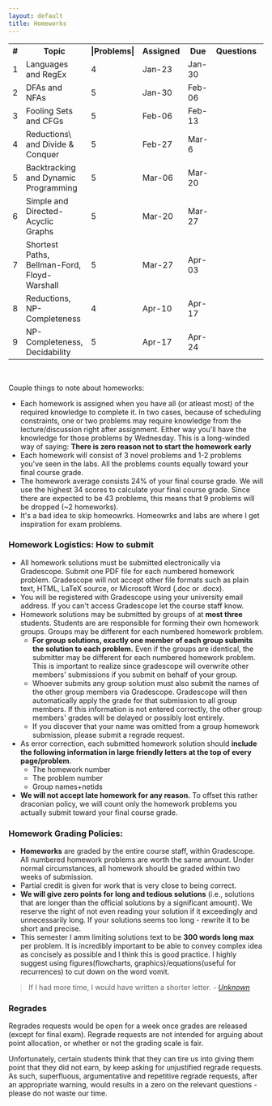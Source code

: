 ```yaml
---
layout: default
title: Homeworks
---
```


<table id="customers">
  <tr>
    <th> # </th>
    <th>Topic</th>
    <th>|Problems|</th>
    <th>Assigned</th>
    <th>Due</th>
    <th>Questions</th>
    <th>Solutions</th>
  </tr>
  <tr>
    <td>1</td>
    <td>Languages and RegEx</td>
    <td>4</td>
    <td> Jan-23 </td>
    <td> Jan-30 </td>
    <td> 
        <!-- <a href="{{ site.base }}/homeworks/test-HW.pdf"
            style="text-decoration: none">
            <img class="homework-icon"
                alt="{{ lecture.title }}"
                title="{{ lecture.title }} Questions"
                src="{{ site.base }}/img/icons/lab_questions.png" />
        </a>  -->
    </td>
    <td> 
        <!-- <a href="{{ site.base }}/homeworks/test-HW-sol.pdf"
            style="text-decoration: none">
            <img class="homework-icon"
                alt="{{ lecture.title }}"
                title="{{ lecture.title }} Solutions"
                src="{{ site.base }}/img/icons/lab_solutions.png" />
        </a>  -->
    </td>
  </tr>
  <tr>
    <td>2</td>
    <td>DFAs and NFAs</td>
    <td>5</td>
    <td> Jan-30 </td>
    <td> Feb-06 </td>
    <td> 
        <!-- <a href="{{ site.base }}/homeworks/test-HW.pdf"
            style="text-decoration: none">
            <img class="homework-icon"
                alt="{{ lecture.title }}"
                title="{{ lecture.title }} Questions"
                src="{{ site.base }}/img/icons/lab_questions.png" />
        </a>  -->
    </td>
    <td> 
        <!-- <a href="{{ site.base }}/homeworks/test-HW-sol.pdf"
            style="text-decoration: none">
            <img class="homework-icon"
                alt="{{ lecture.title }}"
                title="{{ lecture.title }} Solutions"
                src="{{ site.base }}/img/icons/lab_solutions.png" />
        </a>  -->
    </td>
  </tr>
  <tr>
    <td>3</td>
    <td>Fooling Sets and CFGs</td>
    <td>5</td>
    <td> Feb-06 </td>
    <td> Feb-13 </td>
    <td> 
        <!-- <a href="{{ site.base }}/homeworks/test-HW.pdf"
            style="text-decoration: none">
            <img class="homework-icon"
                alt="{{ lecture.title }}"
                title="{{ lecture.title }} Questions"
                src="{{ site.base }}/img/icons/lab_questions.png" />
        </a>  -->
    </td>
    <td> 
        <!-- <a href="{{ site.base }}/homeworks/test-HW-sol.pdf"
            style="text-decoration: none">
            <img class="homework-icon"
                alt="{{ lecture.title }}"
                title="{{ lecture.title }} Solutions"
                src="{{ site.base }}/img/icons/lab_solutions.png" />
        </a>  -->
    </td>
  </tr>  
  <tr>
    <td>4</td>
    <td>Reductions\ and Divide & Conquer</td>
    <td>5</td>
    <td> Feb-27 </td>
    <td> Mar-6 </td>
    <td> 
        <!-- <a href="{{ site.base }}/homeworks/test-HW.pdf"
            style="text-decoration: none">
            <img class="homework-icon"
                alt="{{ lecture.title }}"
                title="{{ lecture.title }} Questions"
                src="{{ site.base }}/img/icons/lab_questions.png" />
        </a>  -->
    </td>
    <td> 
        <!-- <a href="{{ site.base }}/homeworks/test-HW-sol.pdf"
            style="text-decoration: none">
            <img class="homework-icon"
                alt="{{ lecture.title }}"
                title="{{ lecture.title }} Solutions"
                src="{{ site.base }}/img/icons/lab_solutions.png" />
        </a>  -->
    </td>
  </tr>  
  <tr>
    <td>5</td>
    <td>Backtracking and Dynamic Programming</td>
    <td>5</td>
    <td> Mar-06 </td>
    <td> Mar-20 </td>
    <td> 
        <!-- <a href="{{ site.base }}/homeworks/test-HW.pdf"
            style="text-decoration: none">
            <img class="homework-icon"
                alt="{{ lecture.title }}"
                title="{{ lecture.title }} Questions"
                src="{{ site.base }}/img/icons/lab_questions.png" />
        </a>  -->
    </td>
    <td> 
        <!-- <a href="{{ site.base }}/homeworks/test-HW-sol.pdf"
            style="text-decoration: none">
            <img class="homework-icon"
                alt="{{ lecture.title }}"
                title="{{ lecture.title }} Solutions"
                src="{{ site.base }}/img/icons/lab_solutions.png" />
        </a>  -->
    </td>
  </tr>
  <tr>
    <td>6</td>
    <td>Simple and Directed-Acyclic Graphs</td>
    <td>5</td>
    <td> Mar-20 </td>
    <td> Mar-27 </td>
    <td> 
        <!-- <a href="{{ site.base }}/homeworks/test-HW.pdf"
            style="text-decoration: none">
            <img class="homework-icon"
                alt="{{ lecture.title }}"
                title="{{ lecture.title }} Questions"
                src="{{ site.base }}/img/icons/lab_questions.png" />
        </a>  -->
    </td>
    <td> 
        <!-- <a href="{{ site.base }}/homeworks/test-HW-sol.pdf"
            style="text-decoration: none">
            <img class="homework-icon"
                alt="{{ lecture.title }}"
                title="{{ lecture.title }} Solutions"
                src="{{ site.base }}/img/icons/lab_solutions.png" />
        </a>  -->
    </td>
  </tr>      
  <tr>
    <td>7</td>
    <td>Shortest Paths, Bellman-Ford, Floyd-Warshall</td>
    <td>5</td>
    <td> Mar-27 </td>
    <td> Apr-03 </td>
    <td> 
        <!-- <a href="{{ site.base }}/homeworks/test-HW.pdf"
            style="text-decoration: none">
            <img class="homework-icon"
                alt="{{ lecture.title }}"
                title="{{ lecture.title }} Questions"
                src="{{ site.base }}/img/icons/lab_questions.png" />
        </a>  -->
    </td>
    <td> 
        <!-- <a href="{{ site.base }}/homeworks/test-HW-sol.pdf"
            style="text-decoration: none">
            <img class="homework-icon"
                alt="{{ lecture.title }}"
                title="{{ lecture.title }} Solutions"
                src="{{ site.base }}/img/icons/lab_solutions.png" />
        </a>  -->
    </td>
  </tr>
    <tr>
    <td>8</td>
    <td> Reductions, NP-Completeness</td>
    <td>4</td>
    <td> Apr-10 </td>
    <td> Apr-17 </td>
    <td> 
        <!-- <a href="{{ site.base }}/homeworks/test-HW.pdf"
            style="text-decoration: none">
            <img class="homework-icon"
                alt="{{ lecture.title }}"
                title="{{ lecture.title }} Questions"
                src="{{ site.base }}/img/icons/lab_questions.png" />
        </a>  -->
    </td>
    <td> 
        <!-- <a href="{{ site.base }}/homeworks/test-HW-sol.pdf"
            style="text-decoration: none">
            <img class="homework-icon"
                alt="{{ lecture.title }}"
                title="{{ lecture.title }} Solutions"
                src="{{ site.base }}/img/icons/lab_solutions.png" />
        </a>  -->
    </td>
  </tr>     
  <tr>
    <td>9</td>
    <td> NP-Completeness, Decidability</td>
    <td>5</td>
    <td> Apr-17 </td>
    <td> Apr-24 </td>
    <td> 
        <!-- <a href="{{ site.base }}/homeworks/test-HW.pdf"
            style="text-decoration: none">
            <img class="homework-icon"
                alt="{{ lecture.title }}"
                title="{{ lecture.title }} Questions"
                src="{{ site.base }}/img/icons/lab_questions.png" />
        </a>  -->
    </td>
    <td> 
        <!-- <a href="{{ site.base }}/homeworks/test-HW-sol.pdf"
            style="text-decoration: none">
            <img class="homework-icon"
                alt="{{ lecture.title }}"
                title="{{ lecture.title }} Solutions"
                src="{{ site.base }}/img/icons/lab_solutions.png" />
        </a>  -->
    </td>
  </tr>        
</table>

&nbsp;

Couple things to note about homeworks:
- Each homework is assigned when you have all (or atleast most) of the required knowledge to complete it. In two cases, because of scheduling constraints, one or two problems may require knowledge from the lecture/discussion right after assignment. Either way you'll have the knowledge for those problems by Wednesday. This is a long-winded way of saying: **There is zero reason not to start the homework early**
- Each homework will consist of 3 novel problems and 1-2 problems you've seen in the labs. All the problems counts equally toward your final course grade.
- The homework average consists 24% of your final course grade. We will use the highest 34 scores to calculate your final course grade. Since there are expected to be 43 problems, this means that 9 problems will be dropped (~2 homeworks).
- It's a bad idea to skip homeowrks. Homeowrks and labs are where I get inspiration for exam problems. 

### Homework Logistics: How to submit

- All homework solutions must be submitted electronically via Gradescope. Submit one PDF file for each numbered homework problem. Gradescope will not accept other file formats such as plain text, HTML, LaTeX source, or Microsoft Word (.doc or .docx).
- You will be registered with Gradescope using your university email address. If you can't access Gradescope let the course staff know. 
- Homework solutions may be submitted by groups of at **most three** students. Students are are responsible for forming their own homework groups. Groups may be different for each numbered homework problem. 
    - **For group solutions, exactly one member of each group submits the solution to each problem.** Even if the groups are identical, the submitter may be different for each numbered homework problem. This is important to realize since gradescope will overwrite other members' submissions if you submit on behalf of your group.
    - Whoever submits any group solution must also submit the names of the other group members via Gradescope. Gradescope will then automatically apply the grade for that submission to all group members. If this information is not entered correctly, the other group members' grades will be delayed or possibly lost entirely.
    - If you discover that your name was omitted from a group homework submission, please submit a regrade request.
- As error correction, each submitted homework solution should **include the following information in large friendly letters at the top of every page/problem**. 
    - The homework number
    - The problem number
    - Group names+netids
- **We will not accept late homework for any reason.** To offset this rather draconian policy, we will count only the homework problems you actually submit toward your final course grade. 

### Homework Grading Policies: 

- **Homeworks** are graded by the entire course staff, within Gradescope. All numbered homework problems are worth the same amount. Under normal circumstances, all homework should be graded within two weeks of submission.
- Partial credit is given for work that is very close to being correct. 
- **We will give zero points for long and tedious solutions** (i.e., solutions that are longer than the official solutions by a significant amount). We reserve the right of not even reading your solution if it exceedingly and unnecessarily long. If your solutions seems too long - rewrite it to be short and precise. 
- This semester I amm limiting solutions text to be **300 words long max** per problem. It is incredibly important to be able to convey complex idea as concisely as possible and I think this is good practice. I highly suggest using figures(flowcharts, graphics)/equations(useful for recurrences) to cut down on the word vomit. 
>If I had more time, I would have written a shorter letter. 
><cite> - [Unknown](https://www.lb7.uscourts.gov/documents/314-cv-921.pdf) <cite>


### Regrades

Regrades requests would be open for a week once grades are released (except for final exam). Regrade requests are not intended for arguing about point allocation, or whether or not the grading scale is fair.

Unfortunately, certain students think that they can tire us into giving them point that they did not earn, by keep asking for unjustified regrade requests. As such, superfluous, argumentative and repetitive regrade requests, after an appropriate warning, would results in a zero on the relevant questions - please do not waste our time.